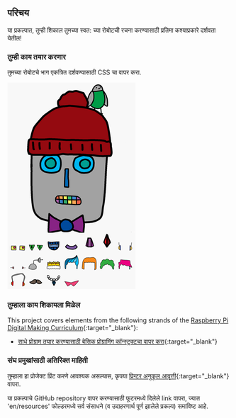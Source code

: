 ## परिचय

या प्रकल्पात, तुम्ही शिकाल तुमच्या स्वत: च्या रोबोटची रचना करण्यासाठी प्रतिमा कश्याप्रकारे दर्शवता येतील!

### तुम्ही काय तयार करणार

तुमच्या रोबोटचे भाग एकत्रित दर्शवण्यासाठी CSS चा वापर करा.

![screenshot](images/robot-final.png)

### तुम्हाला काय शिकायला मिळेल

This project covers elements from the following strands of the [Raspberry Pi Digital Making Curriculum](https://rpf.io/curriculum){:target="_blank"}:

+ [साधे प्रोग्राम तयार करण्यासाठी बेसिक प्रोग्रामिंग कॉन्स्ट्रक्टचा वापर करा](https://www.raspberrypi.org/curriculum/programming/creator){:target="_blank"}

### संघ प्रमुखांसाठी अतिरिक्त माहिती

तुम्हाला हा प्रोजेक्ट प्रिंट करणे आवश्यक असल्यास, कृपया [प्रिन्टर अनुकूल आवृत्ती](https://projects.raspberrypi.org/en/projects/build-a-robot/print){:target="_blank"} वापरा.

या प्रकल्पाचे GitHub repository वापर करण्यासाठी फूटरमध्ये दिलेले link वापरा, ज्यात 'en/resources' फोल्डरमध्ये सर्व संसाधने (व उदाहरणार्थ पूर्ण झालेले प्रकल्प) समाविष्ट आहे.